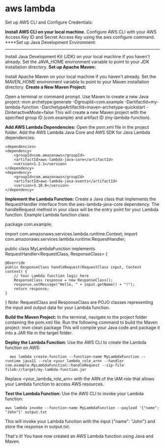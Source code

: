 # aws lambda
Set up AWS CLI and Configure Credentials:

**Install AWS CLI on your local machine.**
Configure AWS CLI with your AWS Access Key ID and Secret Access Key using the aws configure command.
****Set up Java Development Environment:
****
Install Java Development Kit (JDK) on your local machine if you haven't already.
Set the JAVA_HOME environment variable to point to your JDK installation directory.
**Set up Apache Maven:**

Install Apache Maven on your local machine if you haven't already.
Set the MAVEN_HOME environment variable to point to your Maven installation directory.
**Create a New Maven Project:**

Open a terminal or command prompt.
Use Maven to create a new Java project:
      mvn archetype:generate -DgroupId=com.example -DartifactId=my-lambda-function -DarchetypeArtifactId=maven-archetype-quickstart - 
      DinteractiveMode=false
This will create a new Maven project with the specified group ID (com.example) and artifact ID (my-lambda-function).

**Add AWS Lambda Dependencies:**
Open the pom.xml file in the project folder.
Add the AWS Lambda Java Core and AWS SDK for Java Lambda dependencies:
    
    <dependencies>
    <dependency>
        <groupId>com.amazonaws</groupId>
        <artifactId>aws-lambda-java-core</artifactId>
        <version>1.2.1</version>
    </dependency>
    <dependency>
        <groupId>com.amazonaws</groupId>
        <artifactId>aws-lambda-java-events</artifactId>
        <version>3.10.0</version>
    </dependency>
</dependencies>

**Implement the Lambda Function:**
Create a Java class that implements the RequestHandler interface from the aws-lambda-java-core dependency.
The handleRequest method in your class will be the entry point for your Lambda function.
Example Lambda function class:

  package com.example;

import com.amazonaws.services.lambda.runtime.Context;
import com.amazonaws.services.lambda.runtime.RequestHandler;

public class MyLambdaFunction implements RequestHandler<RequestClass, ResponseClass> {

    @Override
    public ResponseClass handleRequest(RequestClass input, Context context) {
        // Your Lambda function logic here
        ResponseClass response = new ResponseClass();
        response.setMessage("Hello, " + input.getName() + "!");
        return response;
    }
}
Note: RequestClass and ResponseClass are POJO classes representing the input and output data for your Lambda function.

**Build the Maven Project:**
In the terminal, navigate to the project folder containing the pom.xml file.
Run the following command to build the Maven project:
                mvn clean package
This will compile your Java code and package it into a JAR file in the target folder.

**Deploy the Lambda Function:**
Use the AWS CLI to create the Lambda function on AWS:

      aws lambda create-function --function-name MyLambdaFunction --runtime java11 --role <your_lambda_role_arn> --handler com.example.MyLambdaFunction::handleRequest --zip-file fileb://target/my-lambda-function.jar

Replace <your_lambda_role_arn> with the ARN of the IAM role that allows your Lambda function to access AWS resources.

**Test the Lambda Function:**
Use the AWS CLI to invoke your Lambda function:
  
    aws lambda invoke --function-name MyLambdaFunction --payload '{"name": "John"}' output.txt

This will invoke your Lambda function with the input {"name": "John"} and store the response in output.txt.

That's it! You have now created an AWS Lambda function using Java and Maven.

